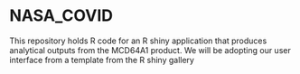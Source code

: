 # NASA_COVID
This repository holds R code for an R shiny application that produces analytical outputs from the MCD64A1 product.
We will be adopting our user interface from a template from the R shiny gallery 
